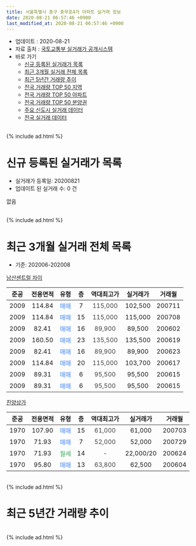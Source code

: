 ```yaml
---
title: 서울특별시 중구 충무로4가 아파트 실거래 정보
date: 2020-08-21 06:57:46 +0900
last_modified_at: 2020-08-21 06:57:46 +0900
---
```


* 업데이트 : 2020-08-21
* 자료 출처 : [국토교통부 실거래가 공개시스템](http://rt.molit.go.kr)
* 바로 가기
    * [신규 등록된 실거래가 목록](#신규-등록된-실거래가-목록)
    * [최근 3개월 실거래 전체 목록](#최근-3개월-실거래-전체-목록)
    * [최근 5년간 거래량 추이](#최근-5년간-거래량-추이)
    * [전국 거래량 TOP 50 지역](https://inasie.github.io/apt-trade-info/최근-3개월-전국에서-가장-거래가-많이-발생한-지역)
    * [전국 거래량 TOP 50 아파트](https://inasie.github.io/apt-trade-info/최근-3개월-전국에서-가장-거래가-많이-발생한-아파트)
    * [전국 거래량 TOP 50 분양권](https://inasie.github.io/apt-trade-info/최근-3개월-전국에서-가장-거래가-많이-발생한-분양권)
    * [주요 신도시 실거래 데이터](https://inasie.github.io/apt-trade-info/주요-신도시)
    * [전국 실거래 데이터](https://inasie.github.io/apt-trade-info/전국)
<br>
{% include ad.html %}
<br>

# 신규 등록된 실거래가 목록
* 실거래가 등록일: 20200821
* 업데이트 된 실거래 수: 0 건

없음

<br>
{% include ad.html %}
<br>

# 최근 3개월 실거래 전체 목록
* 기준: 202006-202008


[남산센트럴 자이](https://search.naver.com/search.naver?query=%EC%84%9C%EC%9A%B8%ED%8A%B9%EB%B3%84%EC%8B%9C+%EC%A4%91%EA%B5%AC+%EC%B6%A9%EB%AC%B4%EB%A1%9C4%EA%B0%80+%EB%82%A8%EC%82%B0%EC%84%BC%ED%8A%B8%EB%9F%B4+%EC%9E%90%EC%9D%B4)

|준공|전용면적|유형|층|역대최고가|실거래가|거래월|
|:---:|:---:|:---:|:---:|:---:|:---:|:---:|
|2009|114.84|<span style="color:#4285f3">매매</span>|7|<span style="color:#444444">115,000</span>|102,500|200711|
|2009|114.84|<span style="color:#4285f3">매매</span>|15|<span style="color:#444444">115,000</span>|115,000|200708|
|2009|82.41|<span style="color:#4285f3">매매</span>|16|<span style="color:#444444">89,900</span>|89,500|200602|
|2009|160.50|<span style="color:#4285f3">매매</span>|23|<span style="color:#444444">135,500</span>|135,500|200619|
|2009|82.41|<span style="color:#4285f3">매매</span>|16|<span style="color:#444444">89,900</span>|89,900|200623|
|2009|114.84|<span style="color:#4285f3">매매</span>|20|<span style="color:#444444">115,000</span>|103,700|200617|
|2009|89.31|<span style="color:#4285f3">매매</span>|6|<span style="color:#444444">95,500</span>|95,500|200615|
|2009|89.31|<span style="color:#4285f3">매매</span>|6|<span style="color:#444444">95,500</span>|95,500|200615|

[진양상가](https://search.naver.com/search.naver?query=%EC%84%9C%EC%9A%B8%ED%8A%B9%EB%B3%84%EC%8B%9C+%EC%A4%91%EA%B5%AC+%EC%B6%A9%EB%AC%B4%EB%A1%9C4%EA%B0%80+%EC%A7%84%EC%96%91%EC%83%81%EA%B0%80)

|준공|전용면적|유형|층|역대최고가|실거래가|거래월|
|:---:|:---:|:---:|:---:|:---:|:---:|:---:|
|1970|107.90|<span style="color:#4285f3">매매</span>|15|<span style="color:#444444">61,000</span>|61,000|200703|
|1970|71.93|<span style="color:#4285f3">매매</span>|7|<span style="color:#444444">52,000</span>|52,000|200729|
|1970|71.93|<span style="color:#34a853">월세</span>|14|<span style="color:#444444">-</span>|22,000/20|200624|
|1970|95.80|<span style="color:#4285f3">매매</span>|13|<span style="color:#444444">63,800</span>|62,500|200604|


<br>
{% include ad.html %}
<br>

# 최근 5년간 거래량 추이


<div style="width:100%;">
    <canvas id="deal_progress" height="200"></canvas>
</div>

<script>
new Chart(document.getElementById("deal_progress"), {
    type: 'line',
    data: {
        labels: ['201508','201509','201510','201511','201512','201601','201602','201603','201604','201605','201606','201607','201608','201609','201610','201611','201612','201701','201702','201703','201704','201705','201706','201707','201708','201709','201710','201711','201712','201801','201802','201803','201804','201805','201806','201807','201808','201809','201810','201811','201812','201901','201902','201903','201904','201905','201906','201907','201908','201909','201910','201911','201912','202001','202002','202003','202004','202005','202006','202007','202008'],
        datasets: [{
            label: '매매',
            pointRadius: 1,
            data: [2, 3, 5, 2, 1, 0, 2, 4, 2, 2, 1, 2, 2, 2, 2, 5, 2, 4, 1, 4, 1, 4, 3, 2, 3, 4, 1, 0, 3, 9, 4, 4, 2, 4, 6, 3, 1, 2, 1, 3, 3, 0, 1, 0, 2, 1, 4, 0, 1, 2, 2, 4, 7, 5, 5, 2, 1, 0, 7, 4, 0],
            borderColor: "rgba(255, 201, 14, 1)",
            backgroundColor: "rgba(255, 201, 14, 0.5)",
            fill: false,
            lineTension: 0
        },{
            label: '전월세',
            pointRadius: 1,
            data: [4, 2, 2, 8, 2, 3, 5, 4, 4, 5, 2, 5, 1, 3, 4, 3, 2, 2, 2, 3, 2, 2, 1, 4, 2, 2, 2, 5, 4, 2, 2, 5, 0, 2, 1, 2, 1, 2, 0, 0, 1, 1, 0, 0, 0, 0, 1, 0, 3, 1, 1, 0, 4, 1, 1, 1, 0, 1, 1, 0, 0],
            borderColor: "rgba(0, 141, 185, 1)",
            backgroundColor: "rgba(0, 141, 185, 0.5)",
            fill: false,
            lineTension: 0
        }
        ]
    },
    options: {
        responsive: true,
        title: {
            display: false
        },
        tooltips: {
            mode: 'index',
            intersect: false
        },
        hover: {
            mode: 'nearest',
            intersect: true
        },
        scales: {
            xAxes: [{
                display: true,
                scaleLabel: {
                    display: true,
                    labelString: '년/월'
                }
            }],
            yAxes: [{
                display: true,
                ticks: {
                    suggestedMin: 0,
                },
                scaleLabel: {
                    display: true,
                    labelString: '실거래 수'
                }
            }]
        }
    }
});

</script>


<br>
{% include ad.html %}
<br>

